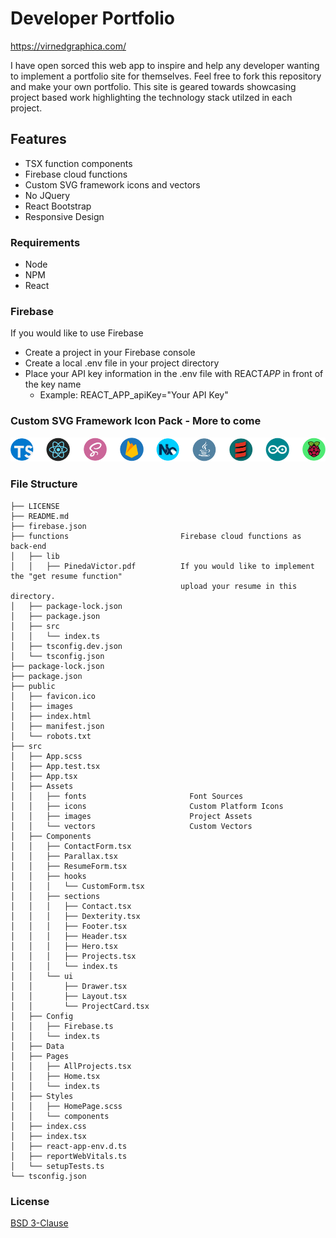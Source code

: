 # Developer Portfolio

https://virnedgraphica.com/

I have open sorced this web app to inspire and help any developer wanting to implement a portfolio site for themselves. Feel free to fork this repository and make your own portfolio. This site is geared towards showcasing project based work highlighting the technology stack utilzed in each project.

## Features

- TSX function components
- Firebase cloud functions
- Custom SVG framework icons and vectors
- No JQuery
- React Bootstrap
- Responsive Design

### Requirements

- Node
- NPM
- React

### Firebase

If you would like to use Firebase

- Create a project in your Firebase console
- Create a local .env file in your project directory
- Place your API key information in the .env file with REACT*APP* in front of the key name
  - Example: REACT_APP_apiKey="Your API Key"

### Custom SVG Framework Icon Pack - More to come

![Framework Icons](https://github.com/PinedaVictor/webfolio/blob/master/src/Assets/images/frameworkIcons.png)

### File Structure
```
├── LICENSE
├── README.md
├── firebase.json
├── functions                         Firebase cloud functions as back-end
│   ├── lib
│   │   ├── PinedaVictor.pdf          If you would like to implement the "get resume function"
                                      upload your resume in this directory.
│   ├── package-lock.json
│   ├── package.json
│   ├── src
│   │   └── index.ts
│   ├── tsconfig.dev.json
│   └── tsconfig.json
├── package-lock.json
├── package.json
├── public
│   ├── favicon.ico
│   ├── images
│   ├── index.html
│   ├── manifest.json
│   └── robots.txt
├── src
│   ├── App.scss
│   ├── App.test.tsx
│   ├── App.tsx
│   ├── Assets
│   │   ├── fonts                       Font Sources 
│   │   ├── icons                       Custom Platform Icons
│   │   ├── images                      Project Assets
│   │   └── vectors                     Custom Vectors
│   ├── Components                      
│   │   ├── ContactForm.tsx
│   │   ├── Parallax.tsx
│   │   ├── ResumeForm.tsx
│   │   ├── hooks
│   │   │   └── CustomForm.tsx
│   │   ├── sections
│   │   │   ├── Contact.tsx
│   │   │   ├── Dexterity.tsx
│   │   │   ├── Footer.tsx
│   │   │   ├── Header.tsx
│   │   │   ├── Hero.tsx
│   │   │   ├── Projects.tsx
│   │   │   └── index.ts
│   │   └── ui
│   │       ├── Drawer.tsx
│   │       ├── Layout.tsx
│   │       └── ProjectCard.tsx
│   ├── Config
│   │   ├── Firebase.ts
│   │   └── index.ts
│   ├── Data
│   ├── Pages
│   │   ├── AllProjects.tsx
│   │   ├── Home.tsx
│   │   └── index.ts
│   ├── Styles
│   │   ├── HomePage.scss
│   │   └── components
│   ├── index.css
│   ├── index.tsx
│   ├── react-app-env.d.ts
│   ├── reportWebVitals.ts
│   └── setupTests.ts
└── tsconfig.json
```

### License

[BSD 3-Clause](https://github.com/PinedaVictor/webfolio/blob/master/LICENSE)
